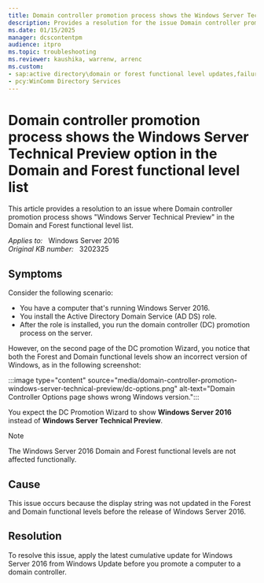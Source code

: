 ```yaml
---
title: Domain controller promotion process shows the Windows Server Technical Preview option in the Domain and Forest functional level list
description: Provides a resolution for the issue Domain controller promotion process shows the Windows Server Technical Preview option in the Domain and Forest functional level list.
ms.date: 01/15/2025
manager: dcscontentpm
audience: itpro
ms.topic: troubleshooting
ms.reviewer: kaushika, warrenw, arrenc
ms.custom:
- sap:active directory\domain or forest functional level updates,failures and advisory
- pcy:WinComm Directory Services
---
```

# Domain controller promotion process shows the Windows Server Technical Preview option in the Domain and Forest functional level list

This article provides a resolution to an issue where Domain controller promotion process shows "Windows Server Technical Preview" in the Domain and Forest functional level list.

_Applies to:_ &nbsp; Windows Server 2016  
_Original KB number:_ &nbsp; 3202325

## Symptoms

Consider the following scenario:

- You have a computer that's running Windows Server 2016.
- You install the Active Directory Domain Service (AD DS) role.
- After the role is installed, you run the domain controller (DC) promotion process on the server.  

However, on the second page of the DC promotion Wizard, you notice that both the Forest and Domain functional levels show an incorrect version of Windows, as in the following screenshot:

:::image type="content" source="media/domain-controller-promotion-windows-server-technical-preview/dc-options.png" alt-text="Domain Controller Options page shows wrong Windows version.":::

You expect the DC Promotion Wizard to show **Windows Server 2016** instead of **Windows Server Technical Preview**.

> [!NOTE]
> The Windows Server 2016 Domain and Forest functional levels are not affected functionally.

## Cause

This issue occurs because the display string was not updated in the Forest and Domain functional levels before the release of Windows Server 2016.

## Resolution

To resolve this issue, apply the latest cumulative update for Windows Server 2016 from Windows Update before you promote a computer to a domain controller.
